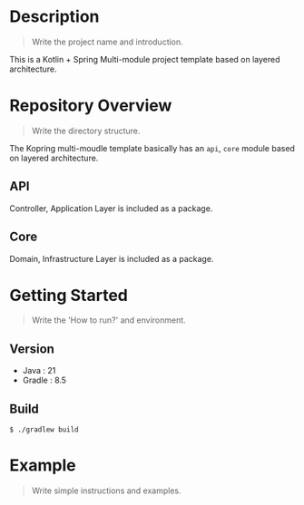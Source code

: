 # Description
> Write the project name and introduction.

This is a Kotlin + Spring Multi-module project template based on layered architecture.

# Repository Overview
> Write the directory structure.

The Kopring multi-moudle template basically has an `api`, `core` module based on layered architecture.

## API
Controller, Application Layer is included as a package.

## Core
Domain, Infrastructure Layer is included as a package.

# Getting Started
> Write the 'How to run?' and environment.

## Version
- Java : 21
- Gradle : 8.5

## Build
```shell
$ ./gradlew build
```

# Example
> Write simple instructions and examples.
